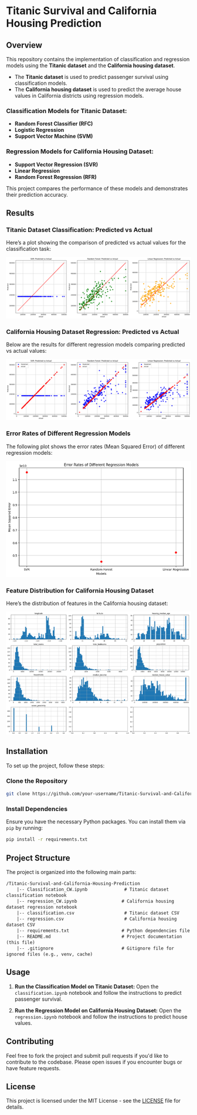 
# Titanic Survival and California Housing Prediction

## Overview
This repository contains the implementation of classification and regression models using the **Titanic dataset** and the **California housing dataset**.

- The **Titanic dataset** is used to predict passenger survival using classification models.
- The **California housing dataset** is used to predict the average house values in California districts using regression models.

### Classification Models for Titanic Dataset:
- **Random Forest Classifier (RFC)**
- **Logistic Regression**
- **Support Vector Machine (SVM)**

### Regression Models for California Housing Dataset:
- **Support Vector Regression (SVR)** 
- **Linear Regression**
- **Random Forest Regression (RFR)**

This project compares the performance of these models and demonstrates their prediction accuracy.

## Results

### Titanic Dataset Classification: Predicted vs Actual
Here’s a plot showing the comparison of predicted vs actual values for the classification task:

![Predicted vs Actual Titanic Classification](predicted%20vs%20acctual.png)

### California Housing Dataset Regression: Predicted vs Actual
Below are the results for different regression models comparing predicted vs actual values:

![SVR: Predicted vs Actual](actual%20vs%20predict%20dots.png)

### Error Rates of Different Regression Models
The following plot shows the error rates (Mean Squared Error) of different regression models:

![Error Rates of Different Models](error%20rate.png)

### Feature Distribution for California Housing Dataset
Here’s the distribution of features in the California housing dataset:

![Feature Distribution](Reg_plt.png)

## Installation
To set up the project, follow these steps:

### Clone the Repository
```bash
git clone https://github.com/your-username/Titanic-Survival-and-California-Housing-Prediction.git
```

### Install Dependencies
Ensure you have the necessary Python packages. You can install them via `pip` by running:
```bash
pip install -r requirements.txt
```

## Project Structure
The project is organized into the following main parts:

```
/Titanic-Survival-and-California-Housing-Prediction
    |-- Classification_CW.ipynb              # Titanic dataset classification notebook
    |-- regression_CW.ipynb                 # California housing dataset regression notebook
    |-- classification.csv                   # Titanic dataset CSV
    |-- regression.csv                       # California housing dataset CSV
    |-- requirements.txt                    # Python dependencies file
    |-- README.md                           # Project documentation (this file)
    |-- .gitignore                          # Gitignore file for ignored files (e.g., venv, cache)
```

## Usage
1. **Run the Classification Model on Titanic Dataset:**
   Open the `classification.ipynb` notebook and follow the instructions to predict passenger survival.

2. **Run the Regression Model on California Housing Dataset:**
   Open the `regression.ipynb` notebook and follow the instructions to predict house values.

## Contributing
Feel free to fork the project and submit pull requests if you'd like to contribute to the codebase. Please open issues if you encounter bugs or have feature requests.

## License
This project is licensed under the MIT License - see the [LICENSE](LICENSE) file for details.
